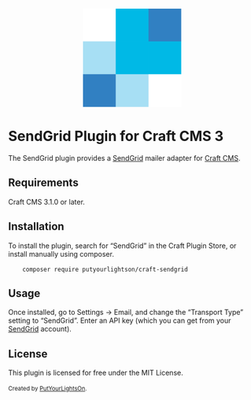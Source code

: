 <p align="center"><img width="200" src="src/icon.svg"></p>

# SendGrid Plugin for Craft CMS 3

The SendGrid plugin provides a [SendGrid](https://sendgrid.com/) mailer adapter for [Craft CMS](https://craftcms.com/).

## Requirements

Craft CMS 3.1.0 or later.

## Installation

To install the plugin, search for “SendGrid” in the Craft Plugin Store, or install manually using composer.

        composer require putyourlightson/craft-sendgrid

## Usage

Once installed, go to Settings → Email, and change the “Transport Type” setting to “SendGrid”. Enter an API key (which you can get from your [SendGrid](https://app.sendgrid.com/) account).

## License

This plugin is licensed for free under the MIT License.

<small>Created by [PutYourLightsOn](https://putyourlightson.com/).</small>
